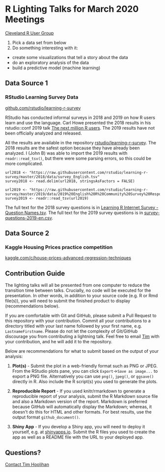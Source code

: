 # R Lighting Talks for March 2020 Meetings
[Cleveland R User Group](http://meetu.ps/c/q7Xn/16P01/a)

1. Pick a data set from below
2. Do something interesting with it:
  * create some visualizations that tell a story about the data
  * do an exploratory analysis of the data
  * build a predictive model (machine learning)

## Data Source 1
### RStudio Learning Survey Data
[github.com/rstudio/learning-r-survey](https://github.com/rstudio/learning-r-survey)

RStudio has conducted informal surveys in 2018 and 2019 on how R users learn and
use the language. Carl Howe presented the 2018 results in his rstudio::conf 2019
talk [The next million R
users](https://resources.rstudio.com/rstudio-conf-2019/the-next-million-r-users).
The 2019 results have not been officially analyzed and released.

All the results are available in the repository
[rstudio/learning-r-survey](https://github.com/rstudio/learning-r-survey). The
2018 results are the safest option because they have already been analyzed. I
(John B) was able to import the 2019 results with `readr::read_tsv()`, but there
were some parsing errors, so this could be more complicated.

```
url2018 <- "https://raw.githubusercontent.com/rstudio/learning-r-survey/master/2018/data/survey_English.tsv"
survey2018 <- read.delim(url2018, stringsAsFactors = FALSE)

url2019 <- "https://raw.githubusercontent.com/rstudio/learning-r-survey/master/2019/data/2019%20English%20R%20Community%20Survey%20Responses.tsv"
survey2019 <- readr::read_tsv(url2019)
```

The full text for the 2018 survey questions is in [Learning R Internet Survey -
Question
Names.tsv](https://github.com/rstudio/learning-r-survey/blob/master/2018/data/Learning%20R%20Internet%20Survey%20-%20Question%20Names.tsv).
The full text for the 2019 survey questions is in
[survey-questions-2019-en.csv](https://github.com/rstudio/learning-r-survey/blob/master/2019/data/survey-questions-2019-en.csv).

## Data Source 2
### Kaggle Housing Prices practice competition
[kaggle.com/c/house-prices-advanced-regression-techniques](https://www.kaggle.com/c/house-prices-advanced-regression-techniques)

## Contribution Guide

The lighting talks will all be presented from one computer to reduce the
transition time between talks. Crucially, no code will be executed for the
presentation. In other words, in addition to your source code (e.g. R or Rmd
file(s)), you will need to submit the finished product to display
(recommendations below).

If you are comfortable with Git and GitHub, please submit a Pull Request to this
repository with your contribution. Commit all your contributions to a directory
titled with your last name followed by your first name, e.g.
`LastnameFirstname`. Please do not let the complexity of Git/GitHub discourage
you from contributing a lightning talk. Feel free to email
[Tim](mailto:tim@hoolihan.net) with your contribution, and he will add it to the
repository.

Below are recommendations for what to submit based on the output of your
analysis:

1. **Plot(s)** - Submit the plot in a web-friendly format such as PNG or JPEG.
   From the RStudio plots pane, you can click `Export`->`Save as image...` to
   export a PNG file. Alternatively you can use `png()`, `jpeg()`, or `ggsave()`
   directly in R. Also include the R script(s) you used to generate the plots.

1. **Reproducible Report** - If you used knitr/rmarkdown to generate a
   reproducible report of your analysis, submit the R Markdown source file and
   also a Markdown version of the report. Markdown is preferred because GitHub
   will automatically display the Markdown; whereas, it doesn't do this for HTML
   and other formats. For best results, use the output format
   `github_document()`.

1. **Shiny App** - If you develop a Shiny app, you will need to deploy it
   yourself, e.g. at [shinyapps.io](https://www.shinyapps.io/). Submit the R
   files you used to create the app as well as a README file with the URL to
   your deployed app.

## Questions?
[Contact Tim Hoolihan](mailto:tim@hoolihan.net)

